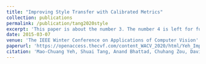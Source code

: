 ```yaml
---
title: "Improving Style Transfer with Calibrated Metrics"
collection: publications
permalink: /publication/tang2020style
excerpt: 'This paper is about the number 3. The number 4 is left for future work.'
date: 2015-03-07
venue: 'The IEEE Winter Conference on Applications of Computer Vision'
paperurl: 'https://openaccess.thecvf.com/content_WACV_2020/html/Yeh_Improving_Style_Transfer_with_Calibrated_Metrics_WACV_2020_paper.html'
citation: 'Mao-Chuang Yeh, Shuai Tang, Anand Bhattad, Chuhang Zou, David Forsyth; Proceedings of the IEEE/CVF Winter Conference on Applications of Computer Vision (WACV), 2020, pp. 3160-3168'
---
```

